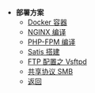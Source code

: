* **部署方案**
  <!-- * [Kubernetes 集群](pages/deploy/k8s) -->
  * [Docker 容器](pages/deploy/docker)
  * [NGINX 编译](pages/deploy/nginx)
  * [PHP-FPM 编译](pages/deploy/php-fpm)
  * [Satis 搭建](pages/deploy/satis)
  * [FTP 配置之 Vsftpd](pages/deploy/vsftp)
  * [共享协议 SMB](pages/deploy/smb)
  * [返回](/)